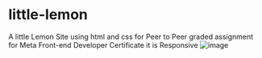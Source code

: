 # little-lemon
A little Lemon Site using html and css for Peer to Peer graded assignment for Meta Front-end Developer Certificate 
it is Responsive
![image](https://github.com/Senku01/little-lemon/assets/60399486/d291b446-a3e8-422c-8e11-8be56071b3a3)
